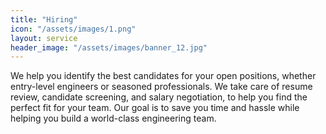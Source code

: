 ```yaml
---
title: "Hiring"
icon: "/assets/images/1.png"
layout: service
header_image: "/assets/images/banner_12.jpg"
---
```


<p>We help you identify the best candidates for your open positions, whether entry-level engineers or seasoned professionals. We take care of resume review, candidate screening, and salary negotiation, to help you find the perfect fit for your team. Our goal is to save you time and hassle while helping you build a world-class engineering team.</p>